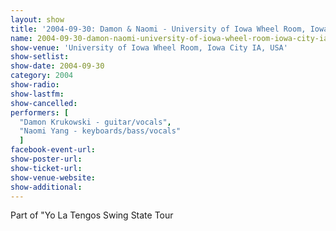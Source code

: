 ```yaml
---
layout: show
title: '2004-09-30: Damon & Naomi - University of Iowa Wheel Room, Iowa City IA, USA'
name: 2004-09-30-damon-naomi-university-of-iowa-wheel-room-iowa-city-ia-usa
show-venue: 'University of Iowa Wheel Room, Iowa City IA, USA'
show-setlist: 
show-date: 2004-09-30
category: 2004
show-radio: 
show-lastfm: 
show-cancelled: 
performers: [
  "Damon Krukowski - guitar/vocals",
  "Naomi Yang - keyboards/bass/vocals"
  ]
facebook-event-url: 
show-poster-url: 
show-ticket-url: 
show-venue-website: 
show-additional: 
---
```


Part of "Yo La Tengos Swing State Tour